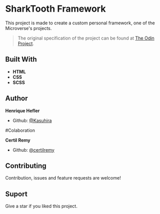 # SharkTooth Framework

This project is made to create a custom personal framework, one of the Microverse's projects.

>The original specification of the project can be found at [The Odin Project](https://www.theodinproject.com/courses/html5-and-css3/lessons/design-your-own-grid-based-framework).

## Built With

- **HTML**
- **CSS**
- **SCSS**

## Author

**Henrique Hefler**

- Github: [@Kasuhira](https://github.com/Kasuhira)

#Colaboration

**Certil Remy**

- Github: [@certilremy](https://github.com/certilremy)


## Contributing

Contribution, issues and feature requests are welcome!

## Suport

Give a star if you liked this project.

